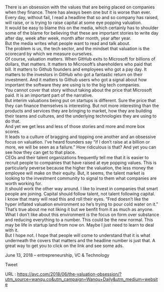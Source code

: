   There is an obsession with the values that are being placed on companies when they finance. There has always been one but it is worse than ever.  
    Every day, without fail, I read a headline that so and so company has raised, will raise, or is trying to raise capital at some eye popping valuation.  
    It would be easy to blame this on the media, which certainly has to shoulder some of the blame for believing that these are important stories to write day after day, week after week, month after month, year after year.  
    But the media writes what people want to read and talk about.  
    The problem is us, the tech sector, and the mindset that valuation is the scorecard by which we measure ourselves.  
    Of course, valuation matters. When GitHub exits to Microsoft for billions of dollars, that matters. It matters to Microsoft’s shareholders who paid that bill. It matters to Github founders and employees who got a pay day. It matters to the investors in GitHub who got a fantastic return on their investment. And it matters to Github users who got a signal about how important the software they are using is to the big tech companies.  
    You cannot cover that story without taking about the price that Microsoft paid. It is an important part of the narrative.  
    But interim valuations being put on startups is different. Sure the price that they can finance themselves is interesting. But not more interesting than the products and services they are bringing to market, how they are building their teams and cultures, and the underlying technologies they are using to do that.  
    And yet we get less and less of those stories and more and more box scores.  
    It leads to a culture of bragging and topping one another and an obsessive focus on valuation. I’ve heard founders say “if I don’t raise at a billion or more, we will be seen as a failure.” How ridiculous is that? And yet you can see how they can get to that place.  
    CEOs and their talent organizations frequently tell me that it is easier to recruit people to companies that have raised at eye popping values. This is particularly peverse because the higher the valuation, the less money the employee will make on their equity. But, it seems, the talent market is looking to the investment community to signal to them what companies are worth working for.  
    It should work the other way around. I like to invest in companies that smart people are joining. Capital should follow talent, not talent following capital.  
    I know that many will read this and roll their eyes. “Fred doesn’t like the hyper inflated valuation environment so he’s trying to pour cold water on it.” That’s true about me not liking it but we benfit from it as much as anyone.  
    What I don’t like about this environment is the focus on form over substance and reducing everything to a number. This could be the new normal. This may be life in startup land from now on. Maybe I just need to learn to deal with it.  
    But I hope not. I hope that people will come to understand that it is what underneath the covers that matters and the headline number is just that. A great way to get you to click on the link and see some ads.  
      
    
June 13, 2018 – entrepreneurship, VC & Technology
  
    
Tweet
  
    
  URL : https://avc.com/2018/06/the-valuation-obsession/?utm_source=wanqu.co&utm_campaign=Wanqu+Daily&utm_medium=website